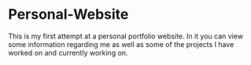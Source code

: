 # Personal-Website

This is my first attempt at a personal portfolio website. In it you can view some information regarding me as well as some of the projects I have worked on and currently working on.

